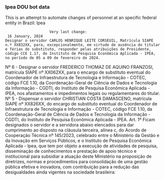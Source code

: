  ### Ipea DOU bot data
 This is an attempt to automate changes of personnel at an specific federal entity in Brazil: Ipea
 
                        Very last change: 
 	 16 January, 2024
	Designar o servidor CARLOS HENRIQUE LEITE CORSEUIL, Matrícula SIAPE n.º XX832XX, para, excepcionalmente, em virtude de ausência do titular e férias do substituto, responder pelas atribuições de Presidente, código CCE 1.17, do Instituto de Pesquisa Econômica Aplicada - IPEA, no período de 05 a 09 de fevereiro de 2024.
Nº 6 - Designar o servidor FREDERICO THOMAZ DE AQUINO FRANZOSI, matrícula SIAPE nº XX062XX, para o encargo de substituto eventual do Coordenador de Infraestrutura de Tecnologia e Informação - COTEC, código FCE 1.10, da Coordenação-Geral de Ciência de Dados e Tecnologia da Informação - CGDTI, do Instituto de Pesquisa Econômica Aplicada - IPEA, nos afastamentos e impedimentos legais ou regulamentares do titular.
Nº 5 - Dispensar o servidor CHRISTIAN COSTA DAMASCENO, matrícula SIAPE nº XX826XX, do encargo de substituto eventual do Coordenador de Infraestrutura de Tecnologia e Informação - COTEC, código FCE 1.10, da Coordenação-Geral de Ciência de Dados e Tecnologia da Informação - CGDTI, do Instituto de Pesquisa Econômica Aplicada - IPEA.
Art. 1º Ficam designados o servidor e a servidora abaixo elencados para dar cumprimento ao disposto na cláusula terceira, alínea c, do Acordo de Cooperação Técnica nº 145/2023, celebrado entre o Ministério da Gestão e da Inovação em Serviços Públicos, e o Instituto de Pesquisa Econômica Aplicada - Ipea, que tem por objeto a execução de atividades de pesquisa, disseminação de conhecimentos e prestação de apoio técnico e institucional para subsidiar a atuação deste Ministério na proposição de diretrizes, normas e procedimentos para consolidação de uma gestão pública efetiva e inovadora, com contribuição para a redução das desigualdades ainda vigentes na sociedade brasileira:
